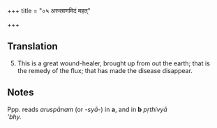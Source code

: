 +++
title = "०५ अरुस्राणमिदं महत्"

+++
## Translation
5. This is a great wound-healer, brought up from out the earth; that is  
the remedy of the flux; that has made the disease disappear.

## Notes
Ppp. reads *aruspānam* (or *-syā-*) in **a**, and in **b** *pṛthivyā  
’bhy.*
